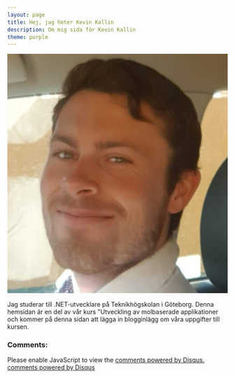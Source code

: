 ```yaml
---
layout: page
title: Hej, jag heter Kevin Kallin
description: Om mig sida för Kevin Kallin
theme: purple
---
```


<img src="assets/images/me.jpg" alt="Bild på Kevin Kallin" class="img-kevin"/>


Jag studerar till .NET-utvecklare på Teknikhögskolan i Göteborg. Denna hemsidan är en del av vår kurs "Utveckling av molbaserade applikationer och kommer på denna sidan att lägga in blogginlägg om våra uppgifter till kursen. 

### Comments:

<div id="disqus_thread"></div>
<script type="text/javascript">
  /* * * CONFIGURATION VARIABLES: EDIT BEFORE PASTING INTO YOUR WEBPAGE * * */
  var disqus_shortname = '{{site.disqushandler}}';

  /* * * DON'T EDIT BELOW THIS LINE * * */
  (function() {
      var dsq = document.createElement('script'); dsq.type = 'text/javascript'; dsq.async = true;
      dsq.src = '//' + disqus_shortname + '.disqus.com/embed.js';
      (document.getElementsByTagName('head')[0] || document.getElementsByTagName('body')[0]).appendChild(dsq);
  })();
</script>
<noscript>Please enable JavaScript to view the <a href="http://disqus.com/?ref_noscript">comments powered by Disqus.</a></noscript>
<a href="http://disqus.com" class="dsq-brlink">comments powered by <span class="logo-disqus">Disqus</span></a>

<script src="https://txtpen.com/embed.js?site={{site.txtpenhandler}}" />
